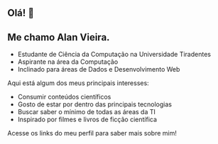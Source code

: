 ## Olá! 👋
## Me chamo Alan Vieira.

- Estudante de Ciência da Computação na Universidade Tiradentes
- Aspirante na área da Computação
- Inclinado para áreas de Dados e Desenvolvimento Web

Aqui está algum dos meus principais interesses:
- Consumir conteúdos científicos
- Gosto de estar por dentro das principais tecnologias
- Buscar saber o mínimo de todas as áreas da TI
- Inspirado por filmes e livros de ficção científica

Acesse os links do meu perfil para saber mais sobre mim!
